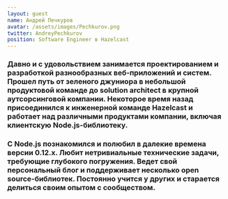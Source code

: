 ```yaml
---
layout: guest
name: Андрей Печкуров
avatar: /assets/images/Pechkurov.png
twitter: AndreyPechkurov
position: Software Engineer в Hazelcast
---
```


### Давно и с удовольствием занимается проектированием и разработкой разнообразных веб-приложений и систем. Прошел путь от зеленого джуниора в небольшой продуктовой команде до solution architect в крупной аутсорсинговой компании. Некоторое время назад присоединился к инженерной команде Hazelcast и работает над различными продуктами компании, включая клиентскую Node.js-библиотеку.

### С Node.js познакомился и полюбил в далекие времена версии 0.12.x. Любит нетривиальные технические задачи, требующие глубокого погружения. Ведет свой персональный блог и поддерживает несколько open source-библиотек. Постоянно учится у других и старается делиться своим опытом с сообществом.

